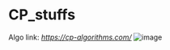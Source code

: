 # CP_stuffs

Algo link: _https://cp-algorithms.com/_
![image](https://user-images.githubusercontent.com/72013227/128245258-72e15b6a-63e8-4111-945b-cc696508c428.png)
